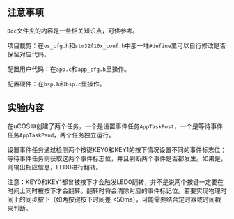## 注意事项

`Doc`文件夹的内容是一些相关知识点，可供参考。

项目裁剪：在`os_cfg.h`和`stm32f10x_conf.h`中那一堆`#define`里可以自行修改是否保留对应代码。

配置用户代码：在`app.c`和`app_cfg.h`里操作。

配置硬件：在`bsp.h`和`bsp.c`里操作。

## 实验内容

在uCOS中创建了两个任务，一个是设置事件任务`AppTaskPost`，一个是等待事件任务`AppTaskPend`，两个任务独立运行。

设置事件任务通过检测两个按键KEY0和KEY1的按下情况设置不同的事件标志位；等待事件任务则获取这两个事件标志位，并且判断两个事件是否都发生。如果是，则输出相应信息，LED0进行翻转。

注意：KEY0和KEY1都曾被按下才会触发LED0翻转，并不是说两个按键一定要在时间上同时被按下才会翻转。翻转时将会清除对应的事件标记位。若要实现物理时间上的同步按下（如两按键按下时间差 <50ms），可能需要结合定时器或时间戳来判断。



